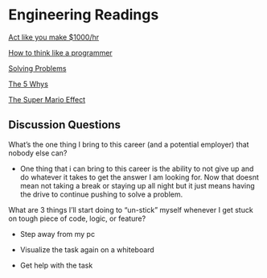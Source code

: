# Engineering Readings

[Act like you make $1000/hr](https://anthony-moore.medium.com/pretend-your-time-is-worth-1-000-hour-and-youll-become-100x-more-productive-6ab2302b8e8c)

[How to think like a programmer](https://medium.freecodecamp.org/how-to-think-like-a-programmer-lessons-in-problem-solving-d1d8bf1de7d2)

[Solving Problems](https://simpleprogrammer.com/solving-problems-breaking-it-down/)

[The 5 Whys](https://www.mindtools.com/pages/article/newTMC_5W.htm)

[The Super Mario Effect](https://www.youtube.com/watch?v=9vJRopau0g0)


## Discussion Questions

What’s the one thing I bring to this career (and a potential employer) that nobody else can?

* One thing that i can bring to this career is the ability to not give up and do whatever it takes to get the answer I am looking for. Now that doesnt mean not taking a break or staying up all night but it just means having the drive to continue pushing to solve a problem.

What are 3 things I’ll start doing to “un-stick” myself whenever I get stuck on tough piece of code, logic, or feature?

* Step away from my pc

* Visualize the task again on a whiteboard

* Get help with the task

